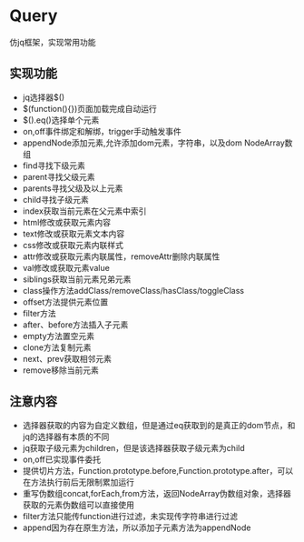# Query
仿jq框架，实现常用功能
## 实现功能
+ jq选择器$()
+ $(function(){})页面加载完成自动运行
+ $().eq()选择单个元素
+ on,off事件绑定和解绑，trigger手动触发事件
+ appendNode添加元素,允许添加dom元素，字符串，以及dom NodeArray数组
+ find寻找下级元素
+ parent寻找父级元素
+ parents寻找父级及以上元素
+ child寻找子级元素
+ index获取当前元素在父元素中索引
+ html修改或获取元素内容
+ text修改或获取元素文本内容
+ css修改或获取元素内联样式
+ attr修改或获取元素内联属性，removeAttr删除内联属性
+ val修改或获取元素value
+ siblings获取当前元素兄弟元素
+ class操作方法addClass/removeClass/hasClass/toggleClass
+ offset方法提供元素位置
+ filter方法
+ after、before方法插入子元素
+ empty方法置空元素
+ clone方法复制元素
+ next、prev获取相邻元素
+ remove移除当前元素

## 注意内容
+ 选择器获取的内容为自定义数组，但是通过eq获取到的是真正的dom节点，和jq的选择器有本质的不同
+ jq获取子级元素为children，但是该选择器获取子级元素为child
+ on,off已实现事件委托
+ 提供切片方法，Function.prototype.before,Function.prototype.after，可以在方法执行前后无限制累加运行
+ 重写伪数组concat,forEach,from方法，返回NodeArray伪数组对象，选择器获取的元素伪数组可以直接使用
+ filter方法只能传function进行过滤，未实现传字符串进行过滤
+ append因为存在原生方法，所以添加子元素方法为appendNode
